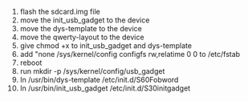 1. flash the sdcard.img file
2. move the init_usb_gadget to the device
3. move the dys-template to the device
4. move the qwerty-layout to the device
5. give chmod +x to init_usb_gadget and dys-template
6. add "none /sys/kernel/config configfs rw,relatime 0 0 to /etc/fstab
7. reboot
8. run mkdir -p /sys/kernel/config/usb_gadget
9. ln /usr/bin/dys-template /etc/init.d/S60Fobword
10. ln /usr/bin/init_usb_gadget /etc/init.d/S30initgadget